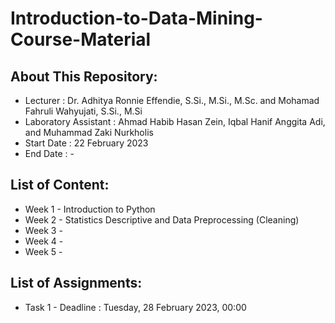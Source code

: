 # Introduction-to-Data-Mining-Course-Material

## About This Repository:
- Lecturer            : Dr. Adhitya Ronnie Effendie, S.Si., M.Si., M.Sc. and Mohamad Fahruli Wahyujati, S.Si., M.Si
- Laboratory Assistant : Ahmad Habib Hasan Zein, Iqbal Hanif Anggita Adi, and Muhammad Zaki Nurkholis
- Start Date          : 22 February 2023
- End Date            : -

## List of Content:
- Week 1 - Introduction to Python
- Week 2 - Statistics Descriptive and Data Preprocessing (Cleaning)
- Week 3 - 
- Week 4 - 
- Week 5 - 

## List of Assignments:
- Task 1 - Deadline :  Tuesday, 28 February 2023, 00:00
